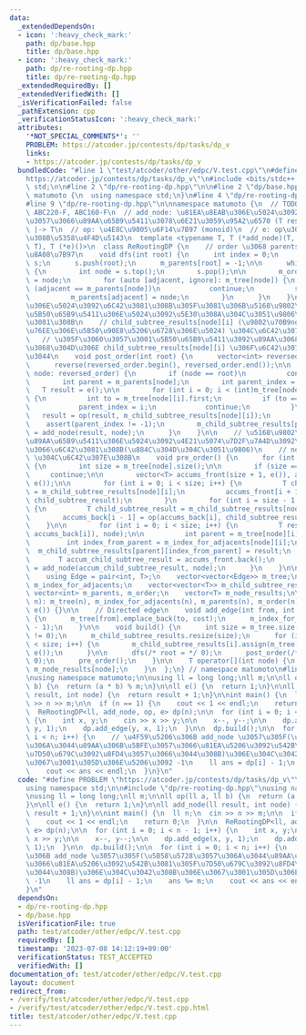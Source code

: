 ```yaml
---
data:
  _extendedDependsOn:
  - icon: ':heavy_check_mark:'
    path: dp/base.hpp
    title: dp/base.hpp
  - icon: ':heavy_check_mark:'
    path: dp/re-rooting-dp.hpp
    title: dp/re-rooting-dp.hpp
  _extendedRequiredBy: []
  _extendedVerifiedWith: []
  _isVerificationFailed: false
  _pathExtension: cpp
  _verificationStatusIcon: ':heavy_check_mark:'
  attributes:
    '*NOT_SPECIAL_COMMENTS*': ''
    PROBLEM: https://atcoder.jp/contests/dp/tasks/dp_v
    links:
    - https://atcoder.jp/contests/dp/tasks/dp_v
  bundledCode: "#line 1 \"test/atcoder/other/edpc/V.test.cpp\"\n#define PROBLEM \"\
    https://atcoder.jp/contests/dp/tasks/dp_v\"\n#include <bits/stdc++.h>\nusing namespace\
    \ std;\n\n#line 2 \"dp/re-rooting-dp.hpp\"\n\n#line 2 \"dp/base.hpp\"\n\nnamespace\
    \ matumoto {\n  using namespace std;\n}\n#line 4 \"dp/re-rooting-dp.hpp\"\n\n\
    #line 9 \"dp/re-rooting-dp.hpp\"\n\nnamespace matumoto {\n  // TODO verify:EDPC-V,\
    \ ABC220-F, ABC160-F\n  // add_node: \u81EA\u8EAB\u306E\u5024\u3092\u8FFD\u52A0\
    \u3057\u3066\u89AA\u65B9\u5411\u3078\u6E21\u3059\u95A2\u6570 (T result, int index)\
    \ |-> T\n  // op: \u4E8C\u9805\u6F14\u7B97 (monoid)\n  // e: op\u306B\u95A2\u3059\
    \u308B\u5358\u4F4D\u5143\n  template <typename T, T (*add_node)(T, int), T (*op)(T,\
    \ T), T (*e)()>\n  class ReRootingDP {\n    // order \u3068 parents \u306E\u524D\
    \u8A08\u7B97\n    void dfs(int root) {\n      int index = 0;\n      stack<int>\
    \ s;\n      s.push(root);\n      m_parents[root] = -1;\n\n      while (not s.empty())\
    \ {\n        int node = s.top();\n        s.pop();\n\n        m_order[index++]\
    \ = node;\n        for (auto [adjacent, ignore]: m_tree[node]) {\n          if\
    \ (adjacent == m_parents[node])\n            continue;\n          s.push(adjacent);\n\
    \          m_parents[adjacent] = node;\n        }\n      }\n    }\n\n    // \u6839\
    \u306E\u5024\u3092\u6C42\u3081\u308B\u305F\u3081\u306B\u5168\u9802\u70B9\u306E\
    \u5B50\u65B9\u5411\u306E\u5024\u3092\u5E30\u308A\u304C\u3051\u9806\u3067\u6C42\
    \u3081\u308B\n    // child_subtree_results[node][i] (\u9802\u70B9node\u306Ei\u756A\
    \u76EE\u306E\u5B50\u90E8\u5206\u6728\u306E\u5024) \u304C\u6C42\u307E\u308B\n \
    \   // \u305F\u3060\u3057\u3001\u5B50\u65B9\u5411\u3092\u89AA\u3068\u3057\u305F\
    \u3068\u304D\u306E child_subtree_results[node][i] \u306F\u6C42\u307E\u3089\u306A\
    \u3044\n    void post_order(int root) {\n      vector<int> reversed_order = m_order;\n\
    \      reverse(reversed_order.begin(), reversed_order.end());\n\n      for (int\
    \ node: reversed_order) {\n        if (node == root)\n          continue;\n\n\
    \        int parent = m_parents[node];\n        int parent_index = -1;\n     \
    \   T result = e();\n\n        for (int i = 0; i < (int)m_tree[node].size(); i++)\
    \ {\n          int to = m_tree[node][i].first;\n          if (to == parent) {\n\
    \            parent_index = i;\n            continue;\n          }\n\n       \
    \   result = op(result, m_child_subtree_results[node][i]);\n        }\n\n    \
    \    assert(parent_index != -1);\n        m_child_subtree_results[parent][m_index_for_adjacents[node][parent_index]]\
    \ = add_node(result, node);\n      }\n    }\n\n    // \u5168\u9802\u70B9\u306E\
    \u89AA\u65B9\u5411\u306E\u5024\u3092\u4E21\u5074\u7D2F\u7A4D\u3092\u4F7F\u3063\
    \u3066\u6C42\u3081\u308B(\u884C\u304D\u304C\u3051\u9806)\n    // node_results[node]\
    \ \u304C\u6C42\u307E\u308B\n    void pre_order() {\n      for (int node: m_order)\
    \ {\n        int size = m_tree[node].size();\n\n        if (size == 0)\n     \
    \     continue;\n\n        vector<T> accums_front(size + 1, e()), accums_back(size,\
    \ e());\n\n        for (int i = 0; i < size; i++) {\n          T child_subtree_result\
    \ = m_child_subtree_results[node][i];\n          accums_front[i + 1] = op(accums_front[i],\
    \ child_subtree_result);\n        }\n        for (int i = size - 1; i >= 1; i--)\
    \ {\n          T child_subtree_result = m_child_subtree_results[node][i];\n  \
    \        accums_back[i - 1] = op(accums_back[i], child_subtree_result);\n    \
    \    }\n\n        for (int i = 0; i < size; i++) {\n          T result = add_node(op(accums_front[i],\
    \ accums_back[i]), node);\n\n          int parent = m_tree[node][i].first;\n \
    \         int index_from_parent = m_index_for_adjacents[node][i];\n\n        \
    \  m_child_subtree_results[parent][index_from_parent] = result;\n        }\n \
    \       T accum_child_subtree_result = accums_front.back();\n        m_node_results[node]\
    \ = add_node(accum_child_subtree_result, node);\n      }\n    }\n\n  public:\n\
    \    using Edge = pair<int, T>;\n    vector<vector<Edge>> m_tree;\n    vector<vector<int>>\
    \ m_index_for_adjacents;\n    vector<vector<T>> m_child_subtree_results;\n   \
    \ vector<int> m_parents, m_order;\n    vector<T> m_node_results;\n\n    ReRootingDP(int\
    \ n): m_tree(n), m_index_for_adjacents(n), m_parents(n), m_order(n), m_node_results(n,\
    \ e()) {}\n\n    // Directed edge\n    void add_edge(int from, int to, T cost)\
    \ {\n      m_tree[from].emplace_back(to, cost);\n      m_index_for_adjacents[to].emplace_back(m_tree[from].size()\
    \ - 1);\n    }\n\n    void build() {\n      int size = m_tree.size();\n      assert(size\
    \ != 0);\n      m_child_subtree_results.resize(size);\n      for (int i = 0; i\
    \ < size; i++) {\n        m_child_subtree_results[i].assign(m_tree[i].size(),\
    \ e());\n      }\n\n      dfs(/* root = */ 0);\n      post_order(/* root = */\
    \ 0);\n      pre_order();\n    }\n\n    T operator[](int node) {\n      return\
    \ m_node_results[node];\n    }\n  };\n} // namespace matumoto\n#line 6 \"test/atcoder/other/edpc/V.test.cpp\"\
    \nusing namespace matumoto;\n\nusing ll = long long;\nll m;\n\nll op(ll a, ll\
    \ b) {\n  return (a * b) % m;\n}\n\nll e() {\n  return 1;\n}\n\nll add_node(ll\
    \ result, int node) {\n  return result + 1;\n}\n\nint main() {\n  ll n;\n  cin\
    \ >> n >> m;\n\n  if (n == 1) {\n    cout << 1 << endl;\n    return 0;\n  }\n\n\
    \  ReRootingDP<ll, add_node, op, e> dp(n);\n\n  for (int i = 0; i < n - 1; i++)\
    \ {\n    int x, y;\n    cin >> x >> y;\n\n    x--, y--;\n\n    dp.add_edge(x,\
    \ y, 1);\n    dp.add_edge(y, x, 1);\n  }\n\n  dp.build();\n\n  for (int i = 0;\
    \ i < n; i++) {\n    // \u4F59\u5206\u306B add_node \u3057\u305F(\u5B58\u5728\u3057\
    \u306A\u3044\u89AA\u306B\u5BFE\u3057\u3066\u81EA\u5206\u3092\u542B\u3081\u305F\
    \u7D50\u679C\u3092\u8FD4\u3057\u3066\u3044\u308B)\u306E\u304C\u3042\u308B\u306E\
    \u3067\u3001\u305D\u306E\u5206\u3092 -1\n    ll ans = dp[i] - 1;\n    ans %= m;\n\
    \    cout << ans << endl;\n  }\n}\n"
  code: "#define PROBLEM \"https://atcoder.jp/contests/dp/tasks/dp_v\"\n#include <bits/stdc++.h>\n\
    using namespace std;\n\n#include \"dp/re-rooting-dp.hpp\"\nusing namespace matumoto;\n\
    \nusing ll = long long;\nll m;\n\nll op(ll a, ll b) {\n  return (a * b) % m;\n\
    }\n\nll e() {\n  return 1;\n}\n\nll add_node(ll result, int node) {\n  return\
    \ result + 1;\n}\n\nint main() {\n  ll n;\n  cin >> n >> m;\n\n  if (n == 1) {\n\
    \    cout << 1 << endl;\n    return 0;\n  }\n\n  ReRootingDP<ll, add_node, op,\
    \ e> dp(n);\n\n  for (int i = 0; i < n - 1; i++) {\n    int x, y;\n    cin >>\
    \ x >> y;\n\n    x--, y--;\n\n    dp.add_edge(x, y, 1);\n    dp.add_edge(y, x,\
    \ 1);\n  }\n\n  dp.build();\n\n  for (int i = 0; i < n; i++) {\n    // \u4F59\u5206\
    \u306B add_node \u3057\u305F(\u5B58\u5728\u3057\u306A\u3044\u89AA\u306B\u5BFE\u3057\
    \u3066\u81EA\u5206\u3092\u542B\u3081\u305F\u7D50\u679C\u3092\u8FD4\u3057\u3066\
    \u3044\u308B)\u306E\u304C\u3042\u308B\u306E\u3067\u3001\u305D\u306E\u5206\u3092\
    \ -1\n    ll ans = dp[i] - 1;\n    ans %= m;\n    cout << ans << endl;\n  }\n\
    }\n"
  dependsOn:
  - dp/re-rooting-dp.hpp
  - dp/base.hpp
  isVerificationFile: true
  path: test/atcoder/other/edpc/V.test.cpp
  requiredBy: []
  timestamp: '2023-07-08 14:12:19+09:00'
  verificationStatus: TEST_ACCEPTED
  verifiedWith: []
documentation_of: test/atcoder/other/edpc/V.test.cpp
layout: document
redirect_from:
- /verify/test/atcoder/other/edpc/V.test.cpp
- /verify/test/atcoder/other/edpc/V.test.cpp.html
title: test/atcoder/other/edpc/V.test.cpp
---
```

